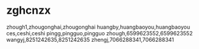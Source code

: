 # zghcnzx
zhough1,zhougonghai,zhougonghai
huangby,huangbaoyou,huangbaoyou
ces,ceshi,ceshi
pingg,pingguo,pingguo
zhough,6599623552,6599623552
wangyj,8251242635,8251242635
zhengj,7066288341,7066288341
